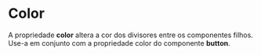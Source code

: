 # Color

A propriedade **color** altera a cor dos divisores entre os componentes filhos. Use-a em conjunto com a propriedade color do componente **button**.